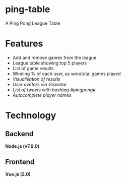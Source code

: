 # ping-table
A Ping Pong League Table

# Features
- Add and remove games from the league
- League table showing top 5 players
- List of game results
- Winning % of each user, as won/total games played
- _Visualisation of results_
- _User avatars via Gravatar_
- _List of tweets with hashtag #pingpong#_
- _Autocomplete player names_

# Technology

## Backend
**Node.js (v7.9.0)**

## Frontend
**Vue.js (2.0)**